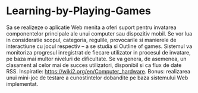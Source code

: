 # Learning-by-Playing-Games

Sa se realizeze o aplicatie Web menita a oferi suport pentru invatarea componentelor principale ale unui computer sau dispozitiv mobil. Se vor lua in consideratie scopul, categoria, regulile, provocarile si manierele de interactiune cu jocul respectiv – a se studia si Outline of games. Sistemul va monitoriza progresul inregistrat de fiecare utilizator in procesul de invatare, pe baza mai multor niveluri de dificultate. Se va genera, de asemenea, un clasament al celor mai de succes utilizatori, disponibil si ca flux de date RSS. Inspiratie: <https://wiki2.org/en/Computer_hardware>. Bonus: realizarea unui mini-joc de testare a cunostintelor dobandite pe baza sistemului Web implementat.